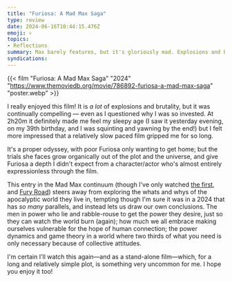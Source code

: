 ```yaml
---
title: "Furiosa: A Mad Max Saga"
type: review
date: 2024-06-16T10:44:15.476Z
emoji: 💀
topics:
- Reflections
summary: Max barely features, but it's gloriously mad. Explosions and brutality galore, but a moving central plot that made me stay for the story.
syndications:
---
```


{{< film "Furiosa: A Mad Max Saga" "2024" "https://www.themoviedb.org/movie/786892-furiosa-a-mad-max-saga" "poster.webp" >}}

I really enjoyed this film! It is _a lot_ of explosions and brutality, but it was continually compelling — even as I questioned why I was so invested. At 2h20m it definitely made me feel my sleepy age (I saw it yesterday evening, on my 39th birthday, and I was squinting and yawning by the end!) but I felt more impressed that a relatively slow paced film gripped me for so long.

It's a proper odyssey, with poor Furiosa only wanting to get home; but the trials she faces grow organically out of the plot and the universe, and give Furiosa a depth I didn't expect from a character/actor who's almost entirely expressionless through the film.

This entry in the Mad Max continuum (though I've only watched [the first](https://www.themoviedb.org/movie/9659-mad-max), and [Fury Road](https://www.themoviedb.org/movie/76341-mad-max-fury-road)) steers away from exploring the whats and whys of the apocalyptic world they live in, tempting though I'm sure it was in a 2024 that has _so many_ parallels, and instead lets us draw our own conclusions. The men in power who lie and rabble-rouse to get the power they desire, just so they can watch the world burn (again); how much we all embrace making ourselves vulnerable for the hope of human connection; the power dynamics and game theory in a world where two thirds of what you need is only necessary because of collective attitudes.

I'm certain I'll watch this again—and as a stand-alone film—which, for a long and relatively simple plot, is something very uncommon for me. I hope you enjoy it too!
